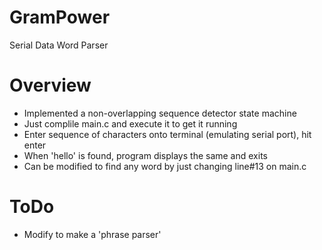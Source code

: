 # GramPower
Serial Data Word Parser 

# Overview
- Implemented a non-overlapping sequence detector state machine 
- Just complile main.c and execute it to get it running 
- Enter sequence of characters onto terminal (emulating serial port), hit enter
- When 'hello' is found, program displays the same and exits
- Can be modified to find any word by just changing line#13 on main.c

# ToDo
- Modify to make a 'phrase parser'



